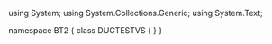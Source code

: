 ﻿using System;
using System.Collections.Generic;
using System.Text;

namespace BT2
{
    class DUCTESTVS
    {
    }
}
